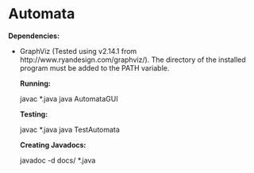 # Automata
<b>Dependencies:</b>

<ul><li>GraphViz (Tested using v2.14.1 from http://www.ryandesign.com/graphviz/). The directory of the installed program must be added to the PATH variable.</li>

<b>Running:</b>

   javac *.java
   java AutomataGUI

<b>Testing:</b>

   javac *.java
   java TestAutomata
   
<b>Creating Javadocs:</b>

   javadoc -d docs/ *.java
